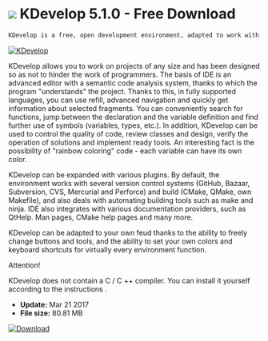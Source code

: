 # ![](https://cdn.softexe.net/static/icon/4/kdevelop-11103.png) KDevelop 5.1.0 - Free Download

```sh
KDevelop is a free, open development environment, adapted to work with the following languages: C, C ++, Python, JavaScript and PHP. For other languages, at least syntax coloring is implemented in the editor. KDevelop is part of the Plasma (KDE) environment.
```
[![KDevelop](https://gallery.dpcdn.pl/imgc/Tools/74810/g_-_420x350_1.5_-_x20170321125049_0.png)](https://softexe.net/win/development-it/environments/kdevelop:pppRc.html)

KDevelop allows you to work on projects of any size and has been designed so as not to hinder the work of programmers. The basis of IDE is an advanced editor with a semantic code analysis system, thanks to which the program "understands" the project. Thanks to this, in fully supported languages, you can use refill, advanced navigation and quickly get information about selected fragments. You can conveniently search for functions, jump between the declaration and the variable definition and find further use of symbols (variables, types, etc.). In addition, KDevelop can be used to control the quality of code, review classes and design, verify the operation of solutions and implement ready tools. An interesting fact is the possibility of "rainbow coloring" code - each variable can have its own color.
 
 KDevelop can be expanded with various plugins. By default, the environment works with several version control systems (GitHub, Bazaar, Subversion, CVS, Mercurial and Perforce) and build (CMake, QMake, own Makefile), and also deals with automating building tools such as make and ninja. IDE also integrates with various documentation providers, such as QtHelp. Man pages, CMake help pages and many more.
 
 KDevelop can be adapted to your own feud thanks to the ability to freely change buttons and tools, and the ability to set your own colors and keyboard shortcuts for virtually every environment function. 
 
 
 Attention!
 
 KDevelop does not contain a C / C ++ compiler. You can install it yourself according to the instructions .


- **Update:** Mar 21 2017
- **File size:** 80.81 MB

[![Download](https://cdn.softexe.net/static/img/download.png)](https://softexe.net/win/development-it/environments/kdevelop:pppRc.html)

